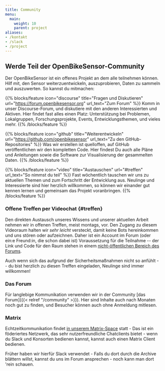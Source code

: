 ```yaml
---
title: Community
menu:
  main:
    weight: 10
    parent: project
aliases:
- /kontakt
- /slack
- /project
---
```


<section class="primary full-width content-grid arrow">

# Werde Teil der OpenBikeSensor-Community

Der OpenBikeSensor ist ein offenes Projekt an dem alle teilnehmen können. Hilf
mit, den Sensor weiterzuentwickeln, auszuprobieren, Daten zu sammeln und
auszuwerten. So kannst du mitmachen:

</section>

<section class="primary-1 full-width content-grid columns-3">

{{% blocks/feature icon="discourse" title="Fragen und Diskutieren" url="https://forum.openbikesensor.org" url_text="Zum Forum" %}}
Komm in unser Discourse-Forum, und diskutiere mit den anderen Interessierten
und Aktiven. Hier findet fast alles einen Platz: Unterstützung bei Problemen,
Lokalgruppen, Forschungs&shy;projekte, Events, Entwicklungsthemen, und vieles mehr.
{{% /blocks/feature %}}

{{% blocks/feature icon="github" title="Weiterentwickeln" url="https://github.com/openbikesensor" url_text="Zu den GitHub-Repositories" %}}
Was wir erstellen ist quelloffen, auf GitHub veröffentlichen wir den kompletten
Code. Hier findest Du auch alle Pläne und Anleitungen sowie die Software zur
Visualisierung der gesammelten Daten.
{{% /blocks/feature %}}

{{% blocks/feature icon="video" title="Austauschen" url="#treffen" url_text="So nimmst du teil" %}}
Fast wöchentlich tauschen wir uns zu aktuellen Themen und zum Fortschritt der
Entwicklung aus. Neulinge und Interessierte sind hier herzlich willkommen, so
können wir einander gut kennen lernen und gemeinsam das Projekt voranbringen.
{{% /blocks/feature %}}

</section>

<section class="full-width content-grid columns-2">

<div>

### Offene Treffen per Videochat {#treffen}

Den direkten Austausch unseres Wissens und unserer aktuellen Arbeit nehmen wir
in offenen Treffen, meist montags, vor. Den Zugang zu diesem Videoraum halten
wir *sehr leicht* versteckt, damit keine Bots hereinkommen und uns stören oder
aufzeichnen. Daher ist ein Account im Forum (oder ein:e Freund:in, die schon
dabei ist) Voraussetzung für die Teilnahme -- der Link und Code für den Raum
stehen in einem [nicht-öffentlichen Bereich des
Forums](https://forum.openbikesensor.org/t/188).

Auch wenn sich das aufgrund der Sicherheitsmaßnahmen nicht so anfühlt -- du
bist herzlich zu diesen Treffen eingeladen, Neulinge sind immer willkommen!

</div>
<div>

### Das Forum

Für langlebige Kommunikation verwenden wir in der Community
[das Forum]({{< relref "/community" >}}). Hier sind Inhalte auch nach Monaten
noch gut zu finden, und Besucher können auch ohne Anmeldung mitlesen.

### Matrix
Echtzeitkommunikation findet [in unserem Matrix-Space](https://matrix.to/#/#openbikesensor:matrix.org) statt - Das ist ein föderiertes Netzwerk,
das sehr nutzerfreundliche Chatclients bietet - wenn du Slack und Konsorten bedienen
kannst, kannst auch einen Matrix Client bedienen.

Früher haben wir hierfür Slack verwendet - Falls du dort durch die Archive
blättern willst, kannst du uns im Forum ansprechen - noch kann man dort
'rein schauen.

</div>
</section>
